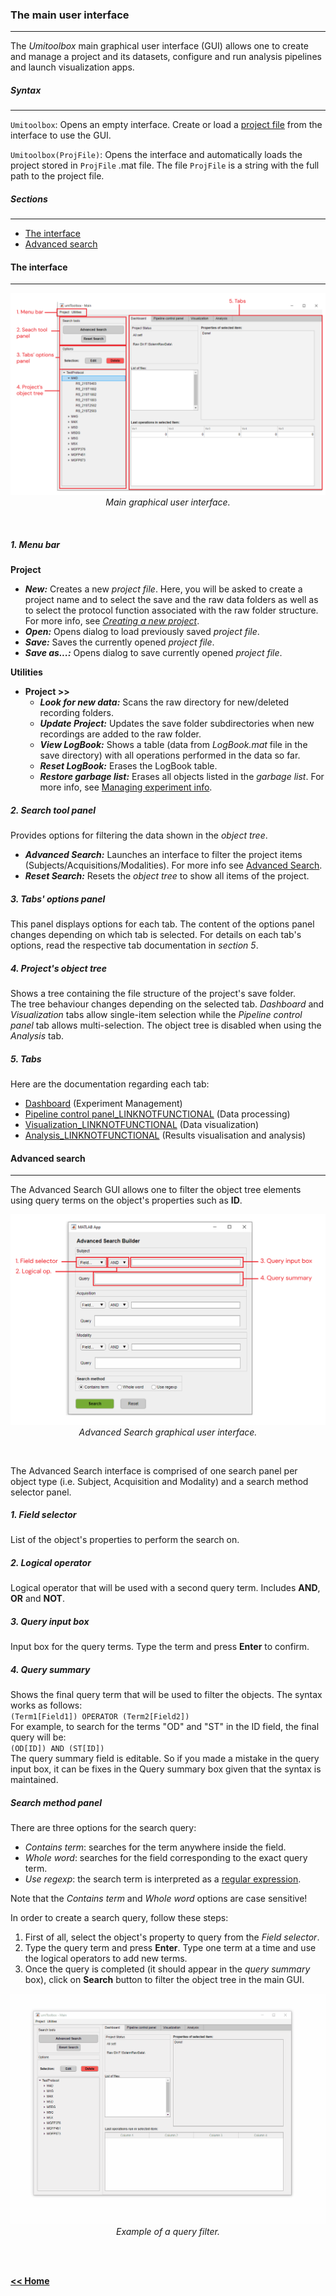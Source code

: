 ### The main user interface
___

The *Umitoolbox* main graphical user interface (GUI) allows one to create and manage a project and its datasets, configure and run analysis pipelines and launch visualization apps.

##### Syntax
___

`Umitoolbox`: Opens an empty interface. Create or load a [project file](/creating_a_new_project.md) from the interface to use the GUI.

`Umitoolbox(ProjFile)`: Opens the interface and automatically loads the project stored in `ProjFile` .mat file. The file `ProjFile` is a string with the full path to the project file.

##### Sections
___   

* [The interface](#the-interface)
* [Advanced search](#advanced-search)

#### The interface
___

<p align="center">
  <img alt="guiMainComponents" src="../../assets/img/mainGUI_mainComp.png"/> <br>
  <em>Main graphical user interface.</em>
</p><br>

##### 1. Menu bar
**Project**
* ***New:*** Creates a new *project file*. Here, you will be asked to create a project name and to select the save and the raw data folders as well as to select the protocol function associated with the raw folder structure. For more info, see [*Creating a new project*](/creating_a_new_project.md).
* ***Open:*** Opens dialog to load previously saved *project file*.
* ***Save:*** Saves the currently opened *project file*.
* ***Save as...:*** Opens dialog to save currently opened *project file*.   

**Utilities**
* **Project >>**
    * ***Look for new data:*** Scans the raw directory for new/deleted recording folders.
    * ***Update Project:*** Updates the save folder subdirectories when new recordings are added to the raw folder.
    * ***View LogBook:*** Shows a table (data from *LogBook.mat* file in the save directory) with all operations performed in the data so far.
    * ***Reset LogBook:*** Erases the LogBook table.
    * ***Restore garbage list:*** Erases all objects listed in the *garbage list*. For more info, see [Managing experiment info](/ht_manage_exp.md).

##### 2. Search tool panel
Provides options for filtering the data shown in the *object tree*.

* ***Advanced Search:*** Launches an interface to filter the project items (Subjects/Acquisitions/Modalities). For more info see [Advanced Search](#advanced-search).
* ***Reset Search:*** Resets the *object tree* to show all items of the project.

##### 3. Tabs' options panel
This panel displays options for each tab. The content of the options panel changes depending on which tab is selected. For details on each tab's options, read the respective tab documentation in *section 5*.

##### 4. Project's object tree
Shows a tree containing the file structure of the project's save folder.\
The tree behaviour changes depending on the selected tab. *Dashboard* and *Visualization* tabs allow single-item selection while the *Pipeline control panel* tab allows multi-selection. The object tree is disabled when using the *Analysis* tab.

##### 5. Tabs
Here are the documentation regarding each tab:
* [Dashboard](/maingui_dashboard.md) (Experiment Management)
* [Pipeline control panel_LINKNOTFUNCTIONAL](/maingui_pipeline.md) (Data processing)
* [Visualization_LINKNOTFUNCTIONAL](/maingui_visualization.md) (Data visualization)
* [Analysis_LINKNOTFUNCTIONAL](/maingui_analysis.md) (Results visualisation and analysis)

#### Advanced search
___

The Advanced Search GUI allows one to filter the object tree elements using query terms on the object's properties such as **ID**.

<p align="center">
  <img alt="advanced_searchGUIComp" src="../../assets/img/advanced_search_fig1.png"/> <br>
  <em>Advanced Search graphical user interface.</em>
</p><br>

The Advanced Search interface is comprised of one search panel per object type (i.e. Subject, Acquisition and Modality) and a search method selector panel.
##### 1. Field selector
List of the object's properties to perform the search on.

##### 2. Logical operator
Logical operator that will be used with a second query term. Includes **AND**, **OR** and **NOT**.

##### 3. Query input box
Input box for the query terms. Type the term and press **Enter** to confirm.

##### 4. Query summary
Shows the final query term that will be used to filter the objects. The syntax works as follows:   
`(Term1[Field1]) OPERATOR (Term2[Field2])`\
For example, to search for the terms "OD" and "ST" in the ID field, the final query will be:\
`(OD[ID]) AND (ST[ID])`\
The query summary field is editable. So if you made a mistake in the query input box, it can be fixes in the Query summary box given that the syntax is maintained.

##### Search method panel

There are three options for the search query:
* *Contains term*: searches for the term anywhere inside the field.
* *Whole word*: searches for the field corresponding to the exact query term.
* *Use regexp*: the search term is interpreted as a [regular expression](https://www.mathworks.com/help/matlab/ref/regexp.html).

Note that the *Contains term* and *Whole word* options are case sensitive!

In order to create a search query, follow these steps:   
  1. First of all, select the object's property to query from the *Field selector*.
  2. Type the query term and press **Enter**. Type one term at a time and use the logical operators to add new terms.
  3. Once the query is completed (it should appear in the *query summary* box), click on **Search** button to filter the object tree in the main GUI.

<p align="center">
  <img alt="advanced_searchExample" src="../../assets/gifs/advanced_search_example.gif"/> <br>
  <em>Example of a query filter.</em>
</p><br>


\
[**<< Home**](../../index.md)                                                                   
